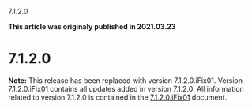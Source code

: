 





7.1.2.0

**This article was originaly published in 2021.03.23**


7.1.2.0
=======




**Note:** This release has been replaced with version 7.1.2.0.iFix01. Version 7.1.2.0.iFix01 contains all updates added in version 7.1.2.0. All information related to version 7.1.2.0 is contained in the [7.1.2.0.iFix01](https://www.urbancode.com/release-notes/7-1-2-0-ifix01/) document.





